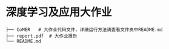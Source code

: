 # 深度学习及应用大作业
```
├── CoMER	# 大作业代码文件，详细运行方法请查看文件夹中README.md
├── report.pdf	# 大作业报告
└── README.md
```
